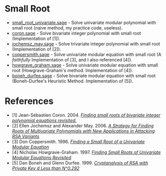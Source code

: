 Small Root
===========

* [small_root_univariate.sage](small_root_univariate.sage) - Solve univariate modular polynomial with small root (naive method, my practice code, useless).
* [coron.sage](coron.sage) - Solve bivariate integer polynomial with small root (Implementation of [1]).
* [jochemsz_may.sage](jochemsz_may.sage) - Solve trivariate integer polynomial with small root (Implementation of [2]).
* [coppersmith.sage](coppersmith.sage) - Solve univariate modular equation with small root (A *faithfully* Implementation of [3], and I also referenced [4]).
* [howgrave_graham.sage](howgrave_graham.sage) - Solve univariate modular equation with small root (Howgrave-Graham's method. Implementation of [4]).
* [boneh_durfee.sage](boneh_durfee.sage) - Solve bivariate modular equation with small root (Boneh-Durfee's Heuristic Method. Implementation of [5]).

# References

* [1] Jean-Sébastien Coron. 2004. [_Finding small roots of bivariate integer polynomial equations revisited._](http://link.springer.com/chapter/10.1007/978-3-540-24676-3_29)
* [2] Ellen Jochemsz and Alexander May. 2006. [_A Strategy for Finding Roots of Multivariate Polynomials with New Applications in Attacking RSA Variants_](http://link.springer.com/chapter/10.1007%2F11935230_18)
* [3] Don Coppersmith. 1996. [_Finding a Small Root of a Univariate Modular Equation_](http://link.springer.com/chapter/10.1007/3-540-68339-9_14)
* [4] Nicholas Howgrave-Graham. 1997. [_Finding Small Roots of Univariate Modular Equations Revisited_](http://link.springer.com/chapter/10.1007/BFb0024458)
* [5] Dan Boneh and Glenn Durfee. 1999. [_Cryptanalysis of RSA with Private Key d Less than N^0.292_](https://link.springer.com/chapter/10.1007/3-540-48910-X_1)

